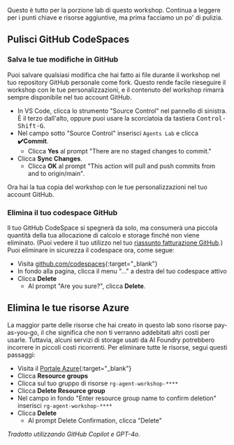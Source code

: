 Questo è tutto per la porzione lab di questo workshop. Continua a leggere per i punti chiave e risorse aggiuntive, ma prima facciamo un po' di pulizia.

## Pulisci GitHub CodeSpaces

### Salva le tue modifiche in GitHub 

Puoi salvare qualsiasi modifica che hai fatto ai file durante il workshop nel tuo repository GitHub personale come fork. Questo rende facile rieseguire il workshop con le tue personalizzazioni, e il contenuto del workshop rimarrà sempre disponibile nel tuo account GitHub.

* In VS Code, clicca lo strumento "Source Control" nel pannello di sinistra. È il terzo dall'alto, oppure puoi usare la scorciatoia da tastiera <kbd>Control-Shift-G</kbd>.
* Nel campo sotto "Source Control" inserisci `Agents Lab` e clicca **✔️Commit**.
  * Clicca **Yes** al prompt "There are no staged changes to commit."
* Clicca **Sync Changes**.
  * Clicca **OK** al prompt "This action will pull and push commits from and to origin/main".

Ora hai la tua copia del workshop con le tue personalizzazioni nel tuo account GitHub.

### Elimina il tuo codespace GitHub

Il tuo GitHub CodeSpace si spegnerà da solo, ma consumerà una piccola quantità della tua allocazione di calcolo e storage finché non viene eliminato. (Puoi vedere il tuo utilizzo nel tuo [riassunto fatturazione GitHub](https://github.com/settings/billing/summary).) Puoi eliminare in sicurezza il codespace ora, come segue:

* Visita [github.com/codespaces](https://github.com/codespaces){:target="_blank"}
* In fondo alla pagina, clicca il menu "..." a destra del tuo codespace attivo
* Clicca **Delete**
  * Al prompt "Are you sure?", clicca **Delete**.

## Elimina le tue risorse Azure

La maggior parte delle risorse che hai creato in questo lab sono risorse pay-as-you-go, il che significa che non ti verranno addebitati altri costi per usarle. Tuttavia, alcuni servizi di storage usati da AI Foundry potrebbero incorrere in piccoli costi ricorrenti. Per eliminare tutte le risorse, segui questi passaggi:

* Visita il [Portale Azure](https://portal.azure.com){:target="_blank"}
* Clicca **Resource groups**
* Clicca sul tuo gruppo di risorse `rg-agent-workshop-****`
* Clicca **Delete Resource group**
* Nel campo in fondo "Enter resource group name to confirm deletion" inserisci `rg-agent-workshop-****`
* Clicca **Delete**
  * Al prompt Delete Confirmation, clicca "Delete"

*Tradotto utilizzando GitHub Copilot e GPT-4o.*
